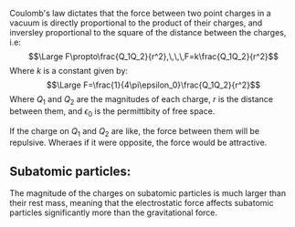 
Coulomb's law dictates that the force between two point charges in a vacuum is directly proportional to the product of their charges, and inversley proportional to the square of the distance between the charges, i.e:
$$\Large F\propto\frac{Q_1Q_2}{r^2},\,\,\,F=k\frac{Q_1Q_2}{r^2}$$
Where $k$ is a constant given by:
$$\Large F=\frac{1}{4\pi\epsilon_0}\frac{Q_1Q_2}{r^2}$$
Where $Q_1$ and $Q_2$ are the magnitudes of each charge, $r$ is the distance between them, and $\epsilon_0$ is the permittibity of free space.

If the charge on $Q_1$ and $Q_2$ are like, the force between them will be repulsive. Wheraes if it were opposite, the force would be attractive.

## Subatomic particles:

The magnitude of the charges on subatomic particles is much larger than their rest mass, meaning that the electrostatic force affects subatomic particles significantly more than the gravitational force.